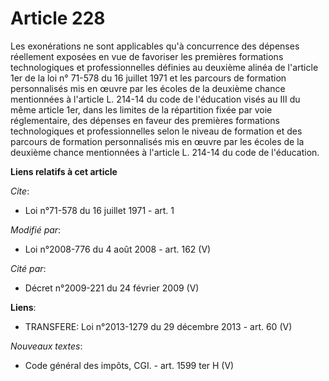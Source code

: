 # Article 228

Les exonérations ne sont applicables qu'à concurrence des dépenses réellement exposées en vue de favoriser les premières
formations technologiques et professionnelles définies au deuxième alinéa de l'article 1er de la loi n° 71-578 du 16 juillet
1971 et les parcours de formation personnalisés mis en œuvre par les écoles de la deuxième chance mentionnées à l'article L.
214-14 du code de l'éducation visés au III du même article 1er, dans les limites de la répartition fixée par voie
réglementaire, des dépenses en faveur des premières formations technologiques et professionnelles selon le niveau de
formation et des parcours de formation personnalisés mis en œuvre par les écoles de la deuxième chance mentionnées à
l'article L. 214-14 du code de l'éducation.

**Liens relatifs à cet article**

_Cite_:

  - Loi n°71-578 du 16 juillet 1971 - art. 1

_Modifié par_:

  - Loi n°2008-776 du 4 août 2008 - art. 162 (V)

_Cité par_:

  - Décret n°2009-221 du 24 février 2009 (V)

**Liens**:

  - TRANSFERE: Loi n°2013-1279 du 29 décembre 2013 - art. 60 (V)

_Nouveaux textes_:

  - Code général des impôts, CGI. - art. 1599 ter H (V)
